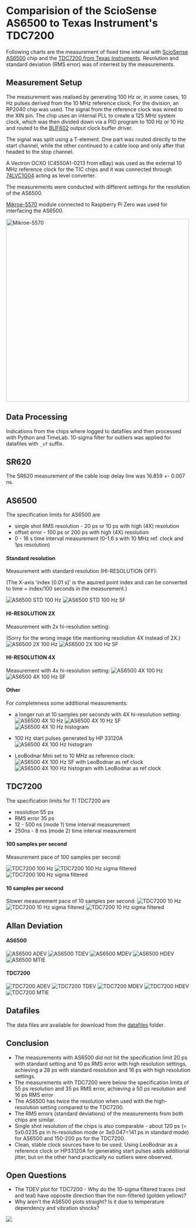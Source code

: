 # Comparision of the ScioSense AS6500 to Texas Instrument's TDC7200

Following charts are the measurement of fixed time interval with [ScioSense AS6500](https://www.sciosense.com/products/time-to-digital-converters/as6500-time-to-digital-converter/ "ScioSense AS6500") chip and the [TDC7200 from Texas Instruments](https://www.ti.com/product/TDC7200 "TI TDC7200").
Resolution and standard deviation (RMS error) was of interrest by the measurements.

## Measurement Setup

The measurement was realised by generating 100 Hz or, in some cases, 10 Hz pulses derived from the 10 MHz reference clock.
For the division, an RP2040 chip was used.
The signal from the reference clock was wired to the XIN pin.
The chip uses an internal PLL to create a 125 MHz system clock, which was then divided down via a PIO program to 100 Hz or 10 Hz and routed to the [BUF602](https://www.ti.com/product/BUF602 "BUF602") output clock buffer driver.

The signal was split using a T-element.
One part was routed directly to the start channel, while the other continued to a cable loop and only after that headed to the stop channel.

A Vectron OCXO (C4550A1-0213 from eBay) was used as the external 10 MHz reference clock for the TIC chips and it was connected through [74LVC1G04](https://www.nexperia.com/products/analog-logic-ics/logic/buffers-inverters-transceivers/inverters/series/74LVC1G04.html "Nexperia 74LVC1G04") acting as level converter.

The measurements were conducted with different settings for the resolution of the AS6500.

[Mikroe-5570](https://www.mikroe.com/tdc-2-click "Mikroe-5570") module connected to Raspberry Pi Zero was used for interfacing the AS6500.

<img alt="Mikroe-5570" src="images/Mikroe-5570.jpg" width=500 />

## Data Processing
Indications from the chips where logged to datafiles and then processed with Python and TimeLab.
10-sigma filter for outliers was applied for datafiles with `_sf` suffix.

## SR620
The SR620 measurement of the cable loop delay line was 16.859 +- 0.007 ns.

## AS6500
The specification limits for AS6500 are
- single shot RMS resolution - 20 ps or 10 ps with high (4X) resolution
- offset error - 100 ps or 200 ps with high (4X) resolution
- 0 - 16 s time interval measurement (0-1.6 s with 10 MHz ref. clock and 1ps resolution)

#### Standard resolution
Measurement with standard resolution (HI-RESOLUTION OFF):

(The X-axis 'index [0.01 s]' is the aquired point index and can be converted to time = index/100 seconds in the measurement.)

![AS6500 STD 100 Hz](images/AS_STD_100hz.png)
![AS6500 STD 100 Hz SF](images/AS_STD_100hz_sf.png)

#### HI-RESOLUTION 2X
Measurement with 2x hi-resolution setting:

(Sorry for the wrong image title mentioning resolution 4X instead of 2X.)
![AS6500 2X 100 Hz](images/AS_2X_100hz.png)
![AS6500 2X 100 Hz SF](images/AS_2X_100hz_sf.png)

#### HI-RESOLUTION 4X
Measurement with 4x hi-resolution setting:
![AS6500 4X 100 Hz](images/AS_4X_100hz.png)
![AS6500 4X 100 Hz SF](images/AS_4X_100hz_sf.png)

#### Other
For completeness some additional measurements:

- a longer run at 10 samples per seconds with 4X hi-resolution setting:
![AS6500 4X 10 Hz](images/AS_4X_10hz.png)
![AS6500 4X 10 Hz SF](images/AS_4X_10hz_sf.png)
![AS6500 4X 10 Hz histogram](images/AS_4X_10hz_hist.png)

- 100 Hz start pulses generated by HP 33120A
![AS6500 4X 100 Hz histogram](images/AS_H_4X_100hz_sf.png)

- LeoBodnar Mini set to 10 MHz as reference clock:
![AS6500 4X 100 Hz SF with LeoBodnar as ref clock](images/AS_LBH_4X_100hz_sf.png)
![AS6500 4X 100 Hz histogram with LeoBodnar as ref clock](images/AS_LBH_4X_100hz_hist.png)


## TDC7200
The specification limits for TI TDC7200 are
- resolution 55 ps
- RMS error 35 ps
- 12 - 500 ns (mode 1) time interval measurement 
- 250ns - 8 ms (mode 2) time interval measurement

#### 100 samples per second
Measurement pace of 100 samples per second:

![TDC7200 100 Hz](images/TDC_cal10_100hz.png)
![TDC7200 100 Hz sigma filtered](images/TDC_cal10_100hz_sf.png)
![TDC7200 100 Hz sigma filtered](images/TDC_cal10_100hz_sf_hist.png)

#### 10 samples per second

Slower measurement pace of 10 samples per second:
![TDC7200 10 Hz](images/TDC_cal10_10hz.png)
![TDC7200 10 Hz sigma filtered](images/TDC_cal10_10hz_sf.png)
![TDC7200 10 Hz sigma filtered](images/TDC_cal10_10hz_sf_hist.png)

## Allan Deviation

#### AS6500
![AS6500 ADEV](images/AS_ADEV.png)
![AS6500 TDEV](images/AS_TDEV.png)
![AS6500 MDEV](images/AS_MDEV.png)
![AS6500 HDEV](images/AS_HDEV.png)
![AS6500 MTIE](images/AS_MTIE.png)

#### TDC7200
![TDC7200 ADEV](images/TDC_ADEV.png)
![TDC7200 TDEV](images/TDC_TDEV.png)
![TDC7200 MDEV](images/TDC_MDEV.png)
![TDC7200 HDEV](images/TDC_HDEV.png)
![TDC7200 MTIE](images/TDC_MTIE.png)

## Datafiles
The data files are available for download from the [datafiles](datafiles "datafiles") folder.

## Conclusion
- The measurements with AS6500 did not hit the specification limit 20 ps with standard setting and 10 ps RMS error with high resolution settings, achieving a 28 ps with standard resolution and 16 ps with high resolution settings.
- The measurements with TDC7200 were below the specification limits of 55 ps resolution and 35 ps RMS error, achieving a 50 ps resolution and 16 ps RMS error
- The AS6500 has twice the resolution when used with the high-resolution setting compared to the TDC7200.
- The RMS errors (standard deviations) of the measurements from both chips are similar.
- Single shot resolution of the chips is also comparable - about 120 ps (= 5x0.0235 ps in hi-resolution mode or 3x0.047=141 ps in standard mode) for AS6500 and 150-200 ps for the TDC7200.
- Clean, stable clock sources have to be used. Using LeoBodnar as a reference clock or HP33120A for generating start pulses adds additional jitter, but on the other hand practically no outliers were observed.

## Open Questions
- The TDEV plot for TDC7200 - Why do the 10-sigma filtered traces (red and teal) have opposite direction than the non-filtered (golden yellow)?
- Why aren't the AS6500 plots straight? Is it due to temperature dependency and vibration shocks?




![](https://api.visitorbadge.io/api/VisitorHit?user=dorsic&repo=as6500&label=%20&labelColor=%23FFFFFF&countColor=%23FFFFFF)